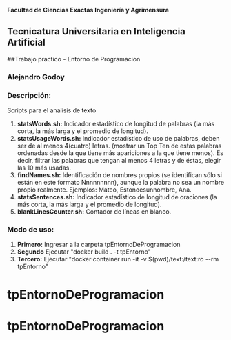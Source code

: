  **Facultad de Ciencias Exactas Ingeniería y Agrimensura**
## Tecnicatura Universitaria en Inteligencia Artificial
##Trabajo practico - Entorno de Programacion
### Alejandro Godoy
### **Descripción:**
Scripts para el analisis de texto
1. **statsWords.sh:**
Indicador estadístico de longitud de palabras (la más corta, la más larga y el promedio de longitud).
2. **statsUsageWords.sh:**
Indicador estadístico de uso de palabras, deben ser de al menos 4(cuatro) letras. (mostrar un Top Ten de estas palabras ordenadas desde la que tiene más apariciones a la que tiene menos). Es decir, filtrar las palabras que tengan al menos 4 letras y de éstas, elegir las 10 más usadas.
3. **findNames.sh:**
Identificación de nombres propios (se identifican sólo si están en este formato Nnnnnnnnn), aunque la palabra no sea un nombre propio realmente.
Ejemplos: Mateo, Estonoesunnombre, Ana.
4. **statsSentences.sh:**
Indicador estadístico de longitud de oraciones (la más corta, la más larga y el promedio de longitud).
5. **blankLinesCounter.sh:**
Contador de líneas en blanco.
### Modo de uso:
1. **Primero:** Ingresar a la carpeta tpEntornoDeProgramacion
2. **Segundo** Ejecutar "docker build . -t tpEntorno"
3. **Tercero:** Ejecutar "docker container run -it -v $(pwd)/text:/text:ro --rm tpEntorno"
# tpEntornoDeProgramacion
# tpEntornoDeProgramacion
